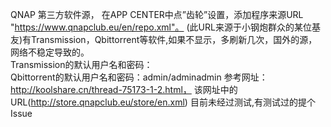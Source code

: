 QNAP 第三方软件源， 在APP CENTER中点”齿轮”设置，添加程序来源URL "https://www.qnapclub.eu/en/repo.xml"。  (此URL来源于小钢炮群众的某位基友)有Transmission，Qbittorrent等软件,如果不显示，多刷新几次，国外的源，网络不稳定导致的。  
Transmission的默认用户名和密码：  
Qbittorrent的默认用户名和密码：admin/adminadmin
参考网址：http://koolshare.cn/thread-75173-1-2.html， 该网址中的URL(http://store.qnapclub.eu/store/en.xml) 目前未经过测试,有测试过的提个Issue

